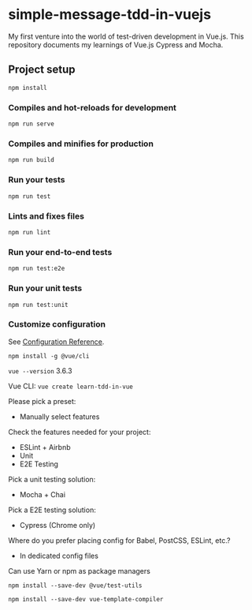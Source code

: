 # simple-message-tdd-in-vuejs

My first venture into the world of test-driven development in Vue.js. This repository documents my learnings of Vue.js Cypress and Mocha.

## Project setup
```
npm install
```

### Compiles and hot-reloads for development
```
npm run serve
```

### Compiles and minifies for production
```
npm run build
```

### Run your tests
```
npm run test
```

### Lints and fixes files
```
npm run lint
```

### Run your end-to-end tests
```
npm run test:e2e
```

### Run your unit tests
```
npm run test:unit
```

### Customize configuration
See [Configuration Reference](https://cli.vuejs.org/config/).

`npm install -g @vue/cli`

`vue --version`
3.6.3

Vue CLI:
`vue create learn-tdd-in-vue`

Please pick a preset: 
- Manually select features

Check the features needed for your project:
- ESLint + Airbnb
- Unit
- E2E Testing

Pick a unit testing solution: 
- Mocha + Chai

Pick a E2E testing solution: 
- Cypress (Chrome only)

Where do you prefer placing config for Babel, PostCSS, ESLint, etc.? 
- In dedicated config files

Can use Yarn or npm as package managers

`npm install --save-dev @vue/test-utils`

`npm install --save-dev vue-template-compiler`

